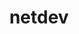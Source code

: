 ---
permalink: /engineering/projects/netdev/
project_link_name: netdev
project_maintainers: ''
project_stats: 'true'
project_url: n/a
title: netdev
---